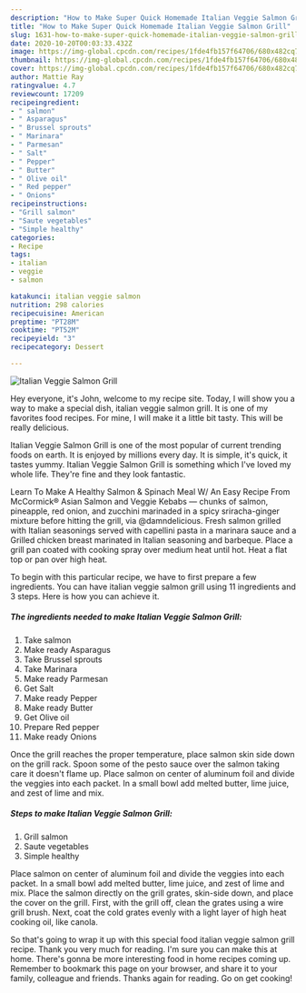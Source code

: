```yaml
---
description: "How to Make Super Quick Homemade Italian Veggie Salmon Grill"
title: "How to Make Super Quick Homemade Italian Veggie Salmon Grill"
slug: 1631-how-to-make-super-quick-homemade-italian-veggie-salmon-grill
date: 2020-10-20T00:03:33.432Z
image: https://img-global.cpcdn.com/recipes/1fde4fb157f64706/680x482cq70/italian-veggie-salmon-grill-recipe-main-photo.jpg
thumbnail: https://img-global.cpcdn.com/recipes/1fde4fb157f64706/680x482cq70/italian-veggie-salmon-grill-recipe-main-photo.jpg
cover: https://img-global.cpcdn.com/recipes/1fde4fb157f64706/680x482cq70/italian-veggie-salmon-grill-recipe-main-photo.jpg
author: Mattie Ray
ratingvalue: 4.7
reviewcount: 17209
recipeingredient:
- " salmon"
- " Asparagus"
- " Brussel sprouts"
- " Marinara"
- " Parmesan"
- " Salt"
- " Pepper"
- " Butter"
- " Olive oil"
- " Red pepper"
- " Onions"
recipeinstructions:
- "Grill salmon"
- "Saute vegetables"
- "Simple healthy"
categories:
- Recipe
tags:
- italian
- veggie
- salmon

katakunci: italian veggie salmon 
nutrition: 298 calories
recipecuisine: American
preptime: "PT28M"
cooktime: "PT52M"
recipeyield: "3"
recipecategory: Dessert

---
```



![Italian Veggie Salmon Grill](https://img-global.cpcdn.com/recipes/1fde4fb157f64706/680x482cq70/italian-veggie-salmon-grill-recipe-main-photo.jpg)

Hey everyone, it's John, welcome to my recipe site. Today, I will show you a way to make a special dish, italian veggie salmon grill. It is one of my favorites food recipes. For mine, I will make it a little bit tasty. This will be really delicious.

Italian Veggie Salmon Grill is one of the most popular of current trending foods on earth. It is enjoyed by millions every day. It is simple, it's quick, it tastes yummy. Italian Veggie Salmon Grill is something which I've loved my whole life. They're fine and they look fantastic.

Learn To Make A Healthy Salmon &amp; Spinach Meal W/ An Easy Recipe From McCormick® Asian Salmon and Veggie Kebabs — chunks of salmon, pineapple, red onion, and zucchini marinaded in a spicy sriracha-ginger mixture before hitting the grill, via @damndelicious. Fresh salmon grilled with Italian seasonings served with capellini pasta in a marinara sauce and a Grilled chicken breast marinated in Italian seasoning and barbeque. Place a grill pan coated with cooking spray over medium heat until hot. Heat a flat top or pan over high heat.


To begin with this particular recipe, we have to first prepare a few ingredients. You can have italian veggie salmon grill using 11 ingredients and 3 steps. Here is how you can achieve it.

<!--inarticleads1-->

##### The ingredients needed to make Italian Veggie Salmon Grill:

1. Take  salmon
1. Make ready  Asparagus
1. Take  Brussel sprouts
1. Take  Marinara
1. Make ready  Parmesan
1. Get  Salt
1. Make ready  Pepper
1. Make ready  Butter
1. Get  Olive oil
1. Prepare  Red pepper
1. Make ready  Onions


Once the grill reaches the proper temperature, place salmon skin side down on the grill rack. Spoon some of the pesto sauce over the salmon taking care it doesn&#39;t flame up. Place salmon on center of aluminum foil and divide the veggies into each packet. In a small bowl add melted butter, lime juice, and zest of lime and mix. 

<!--inarticleads2-->

##### Steps to make Italian Veggie Salmon Grill:

1. Grill salmon
1. Saute vegetables
1. Simple healthy


Place salmon on center of aluminum foil and divide the veggies into each packet. In a small bowl add melted butter, lime juice, and zest of lime and mix. Place the salmon directly on the grill grates, skin-side down, and place the cover on the grill. First, with the grill off, clean the grates using a wire grill brush. Next, coat the cold grates evenly with a light layer of high heat cooking oil, like canola. 

So that's going to wrap it up with this special food italian veggie salmon grill recipe. Thank you very much for reading. I'm sure you can make this at home. There's gonna be more interesting food in home recipes coming up. Remember to bookmark this page on your browser, and share it to your family, colleague and friends. Thanks again for reading. Go on get cooking!
